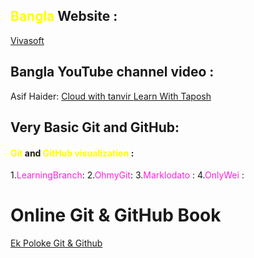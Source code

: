 ## <span style="color:rgb(255, 255, 0)">Bangla</span> Website : 
[Vivasoft](https://academy.vivasoftltd.com/git-bootcamp/getting-started/about-version-control/)
## Bangla  YouTube channel video : 
Asif Haider:[](https://www.youtube.com/watch?v=TYJayx2NmBE)
[Cloud with tanvir ](https://www.youtube.com/@cloudwithtanvir/videos)
 [Learn With Taposh](https://www.youtube.com/@LearnWithTapos/playlists)


## Very Basic Git and GitHub: 

#### <span style="color:rgb(255, 255, 0)">Git</span> and <span style="color:rgb(255, 255, 0)">GitHub visualization</span> : 
1.<span style="color:rgb(255, 31, 218)">LearningBranch</span>: [](https://learngitbranching.js.org/)
2.<span style="color:rgb(255, 31, 218)">OhmyGit</span>: [](https://ohmygit.org/)
3.<span style="color:rgb(255, 31, 218)">Marklodato</span> : [](https://marklodato.github.io/)
4.<span style="color:rgb(255, 31, 218)">OnlyWei</span> : [](https://onlywei.github.io/explain-git-with-d3/)


# Online Git & GitHub Book
[Ek Poloke Git & Github ](https://with.zonayed.me/book/git-n-github-at-glance/)
